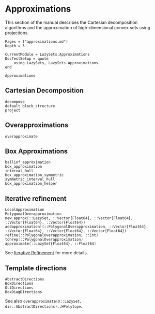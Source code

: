 # Approximations

This section of the manual describes the Cartesian decomposition algorithms and
the approximation of high-dimensional convex sets using projections.

```@contents
Pages = ["approximations.md"]
Depth = 3
```

```@meta
CurrentModule = LazySets.Approximations
DocTestSetup = quote
    using LazySets, LazySets.Approximations
end
```

```@docs
Approximations
```

## Cartesian Decomposition

```@docs
decompose
default_block_structure
project
```

## Overapproximations

```@docs
overapproximate
```

## Box Approximations

```@docs
ballinf_approximation
box_approximation
interval_hull
box_approximation_symmetric
symmetric_interval_hull
box_approximation_helper
```

## Iterative refinement

```@docs
LocalApproximation
PolygonalOverapproximation
new_approx(::LazySet, ::Vector{Float64}, ::Vector{Float64}, ::Vector{Float64}, ::Vector{Float64})
addapproximation!(::PolygonalOverapproximation, ::Vector{Float64}, ::Vector{Float64}, ::Vector{Float64}, ::Vector{Float64})
refine(::PolygonalOverapproximation, ::Int)
tohrep(::PolygonalOverapproximation)
approximate(::LazySet{Float64}, ::Float64)
```

See [Iterative Refinement](@ref) for more details.

## Template directions

```@docs
AbstractDirections
BoxDirections
OctDirections
BoxDiagDirections
```

See also `overapproximate(X::LazySet, dir::AbstractDirections)::HPolytope`.
